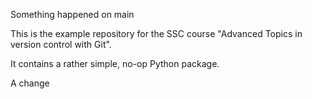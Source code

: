 Something happened on main

This is the example repository for the SSC course "Advanced Topics in version control with Git".

It contains a rather simple, no-op Python package.

A change
